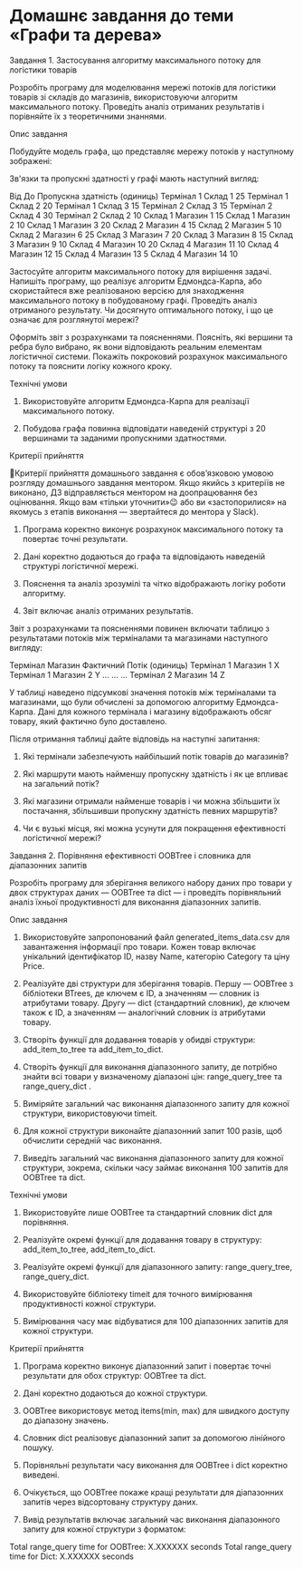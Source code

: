 
# Домашнє завдання до теми «Графи та дерева»


Завдання 1. Застосування алгоритму максимального потоку для логістики товарів

Розробіть програму для моделювання мережі потоків для логістики товарів зі складів до магазинів, використовуючи алгоритм максимального потоку. Проведіть аналіз отриманих результатів і порівняйте їх з теоретичними знаннями.



Опис завдання

Побудуйте модель графа, що представляє мережу потоків у наступному зображені:






Зв'язки та пропускні здатності у графі мають наступний вигляд:

Від	До	Пропускна здатність (одиниць)
Термінал 1	Склад 1	25
Термінал 1	Склад 2	20
Термінал 1	Склад 3	15
Термінал 2	Склад 3	15
Термінал 2	Склад 4	30
Термінал 2	Склад 2	10
 Склад 1	Магазин  1	15
 Склад 1	Магазин  2	10
Склад 1	Магазин 3	20
Склад 2	Магазин  4	15
Склад 2	Магазин 5	10
Склад 2	Магазин 6	25
Склад 3	Магазин 7	20
Склад 3	Магазин 8	15
Склад 3	Магазин 9	10
Склад 4	Магазин 10	20
Склад 4	Магазин 11	10
Склад 4	Магазин 12	15
Склад 4	Магазин 13	5
Склад 4	Магазин 14	10


Застосуйте алгоритм максимального потоку для вирішення задачі. Напишіть програму, що реалізує алгоритм Едмондса-Карпа, або скористайтеся вже реалізованою версією для знаходження максимального потоку в побудованому графі. Проведіть аналіз отриманого результату. Чи досягнуто оптимального потоку, і що це означає для розглянутої мережі?

Оформіть звіт з розрахунками та поясненнями. Поясніть, які вершини та ребра було вибрано, як вони відповідають реальним елементам логістичної системи. Покажіть покроковий розрахунок максимального потоку та пояснити логіку кожного кроку.



Технічні умови

1. Використовуйте алгоритм Едмондса-Карпа для реалізації максимального потоку.

2. Побудова графа повинна відповідати наведеній структурі з 20 вершинами та заданими пропускними здатностями.



Критерії прийняття﻿

 📌Критерії прийняття домашнього завдання є обов’язковою умовою розгляду домашнього завдання ментором. Якщо якийсь з критеріїв не виконано, ДЗ відправляється ментором на доопрацювання без оцінювання. Якщо вам «тільки уточнити»😉 або ви «застопорилися» на якомусь з етапів виконання — звертайтеся до ментора у Slack).
1. Програма коректно виконує розрахунок максимального потоку та повертає точні результати.

2. Дані коректно додаються до графа та відповідають наведеній структурі логістичної мережі.

3. Пояснення та аналіз зрозумілі та чітко відображають логіку роботи алгоритму.

4. Звіт включає аналіз отриманих результатів.



Звіт з розрахунками та поясненнями повинен включати таблицю з результатами потоків між терміналами та магазинами наступного вигляду:

Термінал	Магазин	Фактичний Потік (одиниць)
Термінал 1	Магазин 1	X
Термінал 1	Магазин 2	Y
…	…	…
Термінал 2	Магазин 14	Z


У таблиці наведено підсумкові значення потоків між терміналами та магазинами, що були обчислені за допомогою алгоритму Едмондса-Карпа. Дані для кожного термінала і магазину відображають обсяг товару, який фактично було доставлено.



Після отримання таблиці дайте відповідь на наступні запитання:

1. Які термінали забезпечують найбільший потік товарів до магазинів?

2. Які маршрути мають найменшу пропускну здатність і як це впливає на загальний потік?

3. Які магазини отримали найменше товарів і чи можна збільшити їх постачання, збільшивши пропускну здатність певних маршрутів?

4. Чи є вузькі місця, які можна усунути для покращення ефективності логістичної мережі?





Завдання 2. Порівняння ефективності OOBTree і словника для діапазонних запитів



Розробіть програму для зберігання великого набору даних про товари у двох структурах даних — OOBTree та dict — і проведіть порівняльний аналіз їхньої продуктивності для виконання діапазонних запитів.



Опис завдання

1. Використовуйте запропонований файл generated_items_data.csv для завантаження інформації про товари. Кожен товар включає унікальний ідентифікатор ID, назву Name, категорію Category та ціну Price.

2. Реалізуйте дві структури для зберігання товарів. Першу — OOBTree з бібліотеки BTrees, де ключем є ID, а значенням — словник із атрибутами товару. Другу — dict (стандартний словник), де ключем також є ID, а значенням — аналогічний словник із атрибутами товару.

3. Створіть функції для додавання товарів у обидві структури: add_item_to_tree та add_item_to_dict.

4. Створіть функції для виконання діапазонного запиту, де потрібно знайти всі товари у визначеному діапазоні цін: range_query_tree та range_query_dict .

5. Виміряйте загальний час виконання діапазонного запиту для кожної структури, використовуючи timeit.

6. Для кожної структури виконайте діапазонний запит 100 разів, щоб обчислити середній час виконання.

7. Виведіть загальний час виконання діапазонного запиту для кожної структури, зокрема, скільки часу займає виконання 100 запитів для OOBTree та dict.



Технічні умови

1. Використовуйте лише OOBTree та стандартний словник dict для порівняння.

2. Реалізуйте окремі функції для додавання товару в структуру: add_item_to_tree, add_item_to_dict.

3. Реалізуйте окремі функції для діапазонного запиту: range_query_tree, range_query_dict.

4. Використовуйте бібліотеку timeit для точного вимірювання продуктивності кожної структури.

5. Вимірювання часу має відбуватися для 100 діапазонних запитів для кожної структури.



Критерії прийняття

1. Програма коректно виконує діапазонний запит і повертає точні результати для обох структур: OOBTree та dict.

2. Дані коректно додаються до кожної структури.

3. OOBTree використовує метод items(min, max) для швидкого доступу до діапазону значень.

4. Словник dict реалізовує діапазонний запит за допомогою лінійного пошуку.

5. Порівняльні результати часу виконання для OOBTree і dict коректно виведені.

6. Очікується, що OOBTree покаже кращі результати для діапазонних запитів через відсортовану структуру даних.

7. Вивід результатів включає загальний час виконання діапазонного запиту для кожної структури з форматом:

Total range_query time for OOBTree: X.XXXXXX seconds
Total range_query time for Dict: X.XXXXXX seconds
